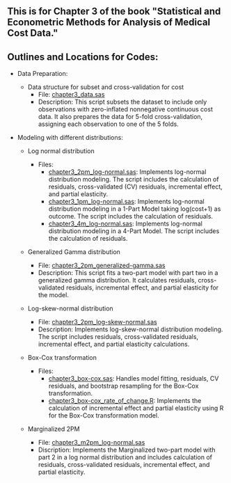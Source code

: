 ## This is for Chapter 3 of the book "Statistical and Econometric Methods for Analysis of Medical Cost Data."

## Outlines and Locations for Codes:
- Data Preparation:
  - Data structure for subset and cross-validation for cost
    - File: [chapter3_data.sas](https://github.com/leiliu-bds/analysis-medical-cost/blob/main/chapter3/chapter3_data.sas)
    - Description: This script subsets the dataset to include only observations with zero-inflated nonnegative continuous cost data. It also prepares the data for 5-fold cross-validation, assigning each observation to one of the 5 folds.  

- Modeling with different distributions:
  - Log normal distribution
    - Files: 
      - [chapter3_2pm_log-normal.sas](https://github.com/leiliu-bds/analysis-medical-cost/blob/main/chapter3/chapter3_2pm_log-normal.sas): Implements log-normal distribution modeling. The script includes the calculation of residuals, cross-validated (CV) residuals, incremental effect, and partial elasticity.
      - [chapter3_1pm_log-normal.sas](https://github.com/leiliu-bds/analysis-medical-cost/blob/main/chapter3/chapter3_1pm_log-normal.sas): Implements log-normal distribution modeling in a 1-Part Model taking log(cost+1) as outcome. The script includes the calculation of residuals.
      - [chapter3_4m_log-normal.sas](https://github.com/leiliu-bds/analysis-medical-cost/blob/main/chapter3/chapter3_4pm_log-normal.sas): Implements log-normal distribution modeling in a 4-Part Model. The script includes the calculation of residuals.

  - Generalized Gamma distribution 
    - File: [chapter3_2pm_generalized-gamma.sas](https://github.com/leiliu-bds/analysis-medical-cost/blob/main/chapter3/chapter3_2pm_generalized-gamma.sas)
    - Description: This script fits a two-part model with part two in a generalized gamma distribution. It calculates residuals, cross-validated residuals, incremental effect, and partial elasticity for the model.

  - Log-skew-normal distribution 
    - File: [chapter3_2pm_log-skew-normal.sas](https://github.com/leiliu-bds/analysis-medical-cost/blob/main/chapter3/chapter3_2pm_log-skew-normal.sas)
    - Description: Implements log-skew-normal distribution modeling. The script includes residuals, cross-validated residuals, incremental effect, and partial elasticity calculations.

  - Box-Cox transformation
    - Files: 
      - [chapter3_box-cox.sas](https://github.com/leiliu-bds/analysis-medical-cost/blob/main/chapter3/chapter3_box-cox.sas): Handles model fitting, residuals, CV residuals, and bootstrap resampling for the Box-Cox transformation. 
      - [chapter3_box-cox_rate_of_change.R](https://github.com/leiliu-bds/analysis-medical-cost/blob/main/chapter3/chapter3_box-cox_rate_of_change.R): Implements the calculation of incremental effect and partial elasticity using R for the Box-Cox transformation model.

  - Marginalized 2PM
    - File: [chapter3_m2pm_log-normal.sas](https://github.com/leiliu-bds/analysis-medical-cost/blob/main/chapter3/chapter3_m2pm_log-normal.sas) 
    - Discription: Implements the Marginalized two-part model with part 2 in a log normal distribution and includes calculation of residuals, cross-validated residuals, incremental effect, and partial elasticity.
